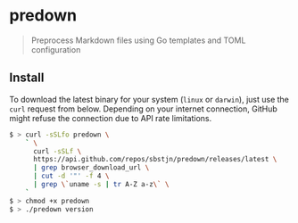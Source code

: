 # predown

> Preprocess Markdown files using Go templates and TOML configuration

## Install

To download the latest binary for your system (`linux` or `darwin`), just use the `curl` request from below. Depending on your internet connection, GitHub might refuse the connection due to API rate limitations.

```bash
$ > curl -sSLfo predown \
    ` \
      curl -sSLf \
      https://api.github.com/repos/sbstjn/predown/releases/latest \
      | grep browser_download_url \
      | cut -d '"' -f 4 \
      | grep \`uname -s | tr A-Z a-z\` \
    `
$ > chmod +x predown
$ > ./predown version
```
